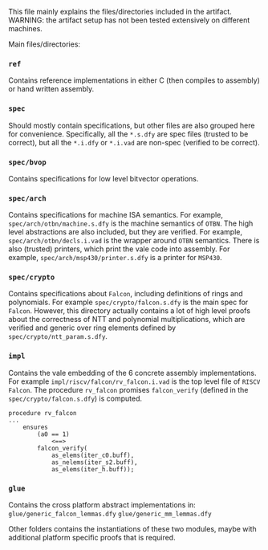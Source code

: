 

This file mainly explains the files/directories included in the artifact. 
WARNING: the artifact setup has not been tested extensively on different machines.
  
Main files/directories:

### `ref`
Contains reference implementations in either C (then compiles to assembly) or hand written assembly.

### `spec`
Should mostly contain specifications, but other files are also grouped here for convenience. Specifically, all the `*.s.dfy` are spec files (trusted to be correct), but all the `*.i.dfy` or `*.i.vad` are non-spec (verified to be correct).

### `spec/bvop`

Contains specifications for low level bitvector operations.

### `spec/arch`

Contains specifications for machine ISA semantics. For example, `spec/arch/otbn/machine.s.dfy` is the machine semantics of `OTBN`. The high level abstractions are also included, but they are verified. For example, 
`spec/arch/otbn/decls.i.vad` is the wrapper around `OTBN` semantics. There is also (trusted) printers, which print the vale code into assembly. For example, `spec/arch/msp430/printer.s.dfy` is a printer for `MSP430`.

### `spec/crypto`

Contains specifications about `Falcon`, including definitions of rings and polynomials. For example `spec/crypto/falcon.s.dfy` is the main spec for `Falcon`. However, this directory actually contains a lot of high level proofs about the correctness of NTT and polynomial multiplications, which are verified and generic over ring elements defined by `spec/crypto/ntt_param.s.dfy`. 

### `impl`

Contains the vale embedding of the 6 concrete assembly implementations. For example `impl/riscv/falcon/rv_falcon.i.vad` is the top level file of  `RISCV Falcon`. The procedure 
`rv_falcon` promises `falcon_verify` (defined in the `spec/crypto/falcon.s.dfy`) is computed. 
```
procedure rv_falcon
...
    ensures
        (a0 == 1)
            <==>
        falcon_verify(
            as_elems(iter_c0.buff), 
            as_nelems(iter_s2.buff),
            as_elems(iter_h.buff));
```
### `glue`

Contains the cross platform abstract implementations in:
 `glue/generic_falcon_lemmas.dfy` 
 `glue/generic_mm_lemmas.dfy`
 
Other folders contains the instantiations of these two modules, maybe with additional platform specific proofs that is required. 
